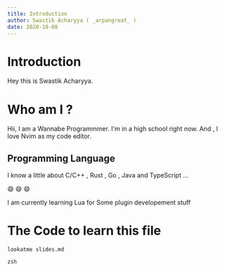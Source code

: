 ```yaml
---
title: Introduction
author: Swastik Acharyya ( _arpangreat_ )
date: 2020-10-08
---
```


# Introduction

Hey this is Swastik Acharyya.

# Who am I ?

Hii, I am a Wannabe Programmmer. I'm in a high school right now.
And , I love Nvim as my code editor.








## Programming Language

I know a little about C/C++ , Rust , Go , Java and TypeScript ...

:smile: :smile: :smile:

I am currently learning Lua for Some plugin developement stuff

# The Code to learn this file

`lookatme slides.md`

```terminal8
zsh 
```
